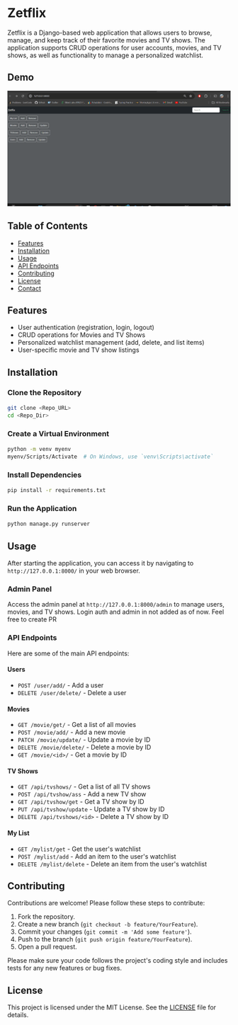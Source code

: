 # Zetflix

Zetflix is a Django-based web application that allows users to browse, manage, and keep track of their favorite movies and TV shows. The application supports CRUD operations for user accounts, movies, and TV shows, as well as functionality to manage a personalized watchlist.

## Demo
![Demo](/assets/Zetflix_Demo.gif)
## Table of Contents

- [Features](#features)
- [Installation](#installation)
- [Usage](#usage)
- [API Endpoints](#api-endpoints)
- [Contributing](#contributing)
- [License](#license)
- [Contact](#contact)

## Features

- User authentication (registration, login, logout)
- CRUD operations for Movies and TV Shows
- Personalized watchlist management (add, delete, and list items)
- User-specific movie and TV show listings

## Installation

### Clone the Repository

```bash
git clone <Repo_URL>
cd <Repo_Dir>
```

### Create a Virtual Environment

```bash
python -m venv myenv
myenv/Scripts/Activate  # On Windows, use `venv\Scripts\activate`
```

### Install Dependencies

```bash
pip install -r requirements.txt
```

### Run the Application

```bash
python manage.py runserver
```

## Usage

After starting the application, you can access it by navigating to `http://127.0.0.1:8000/` in your web browser.

### Admin Panel

Access the admin panel at `http://127.0.0.1:8000/admin` to manage users, movies, and TV shows.
Login auth and admin in not added as of now. Feel free to create PR

### API Endpoints

Here are some of the main API endpoints:

#### Users

- `POST /user/add/` - Add a user
- `DELETE /user/delete/` - Delete a user

#### Movies

- `GET /movie/get/` - Get a list of all movies
- `POST /movie/add/` - Add a new movie
- `PATCH /movie/update/` - Update a movie by ID 
- `DELETE /movie/delete/` - Delete a movie by ID
- `GET /movie/<id>/` - Get a movie by ID

#### TV Shows

- `GET /api/tvshows/` - Get a list of all TV shows
- `POST /api/tvshow/ass` - Add a new TV show
- `GET /api/tvshow/get` - Get a TV show by ID
- `PUT /api/tvshow/update` - Update a TV show by ID
- `DELETE /api/tvshows/<id>` - Delete a TV show by ID

#### My List

- `GET /mylist/get` - Get the user's watchlist
- `POST /mylist/add` - Add an item to the user's watchlist
- `DELETE /mylist/delete` - Delete an item from the user's watchlist



## Contributing

Contributions are welcome! Please follow these steps to contribute:

1. Fork the repository.
2. Create a new branch (`git checkout -b feature/YourFeature`).
3. Commit your changes (`git commit -m 'Add some feature'`).
4. Push to the branch (`git push origin feature/YourFeature`).
5. Open a pull request.

Please make sure your code follows the project's coding style and includes tests for any new features or bug fixes.

## License

This project is licensed under the MIT License. See the [LICENSE](LICENSE) file for details.
